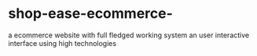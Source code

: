 # shop-ease-ecommerce-
a ecommerce website with full fledged working system an user interactive interface using high technologies

